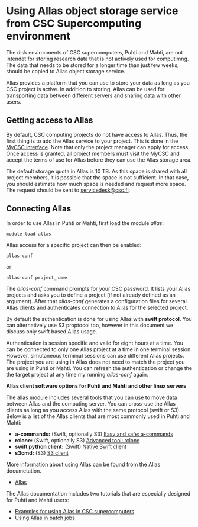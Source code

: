 # Using Allas object storage service from CSC Supercomputing environment

The disk environments of CSC supercomputers, Puhti and Mahti, are not intendet for storing research data that is 
not actively used for computimng. The data that needs to be stored for a longer time than just few weeks, 
should be copied to Allas object storage service. 

Allas provides a platform that you can use to store your data as long as you CSC project is active. 
In addition to storing, Allas can be used for transporting data between different servers and sharing data
with other users.

## Getting access to Allas

By default, CSC computing projects do not have access to Allas. Thus, the first thing is to add the Allas 
service to your project. This is done in the [MyCSC interface](https://my.csc.fi). Note that only the project manager can 
apply for access. Once access is granted, all project members must visit the MyCSC and accept the terms 
of use for Allas before they can use the Allas storage area.

The default storage quota in Allas is 10 TB. As this space is shared with all project members, it is
possible that the space is not sufficient. In that case, you should estimate how much space is needed 
and request more space. The request should be sent to servicedesk@csc.fi.

## Connecting Allas 

In order to use Allas in Puhti or Mahti, first load the module _allas_:
```text
module load allas
```
Allas access for a specific project can then be enabled:
```text
allas-conf
```
or 
```text
allas-conf project_name
```
The _allas-conf_ command prompts for your CSC password. It lists your Allas projects and asks you to define a project (if not already defined as an argument). After that _allas-conf_ generates a configuration files for several Allas clients and authenticates connection to Allas for the selected project. 

By default the authentication is done for using Allas with **swift protocol**. 
You can alternatively use S3 proptocol too, however in this document we 
discuss only swift based Allas usage. 

Authentication is session specific and valid for eight hours at a time.
You can be connected to only one Allas project at a time in one terminal session. However, simutaneous terminal sessions
can use different Allas projects. The project you are using in Allas does not need to match the project you are using in 
Puhti or Mahti. You can refresh the authentication or change the the target project at any time my running _allas-conf_ again. 


**Allas client software options for Puhti and Mahti and other linux servers**

The allas module includes several tools that you can use to move data between Allas and the computing server.
You can cross-use the Allas clients as long as you access Allas with the same protocol (swift or S3).
Below is a list of the Allas clients that are most commonly used in Puhti and Mahti:

* **a-commands:** (Swift, optionally S3) [Easy and safe: a-commands](../data/allas/using_allas/a_commands.md)
* **rclone:** (Swift, optionally S3) [Advanced tool: rclone](../data/allas/using_allas/rclone.md)
* **swift python client:** (Swift) [Native Swift client](../data/allas/using_allas/swift_client.md)
* **s3cmd:** (S3) [S3 client](../data/allas/using_allas/s3_client.md#configuring-s3-connection-in-supercomputers)

More information about using Allas can be found from the Allas documetation.
* [Allas](../data/allas/overview.md)

The Allas documentation includes two tutorials that are especially designed for Puhti and Mahti users:
* [Examples for using Allas in CSC supercomputers](../data/allas/allas-examples.md)
* [Using Allas in batch jobs](../data/allas/allas_batchjobs.md)

